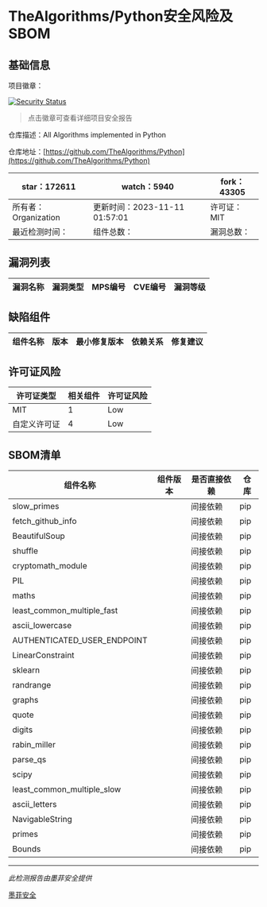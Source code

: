 # TheAlgorithms/Python安全风险及SBOM

## 基础信息

项目徽章：

[![Security Status](https://www.murphysec.com/platform3/v31/badge/1723045779769085952.svg)](https://www.murphysec.com/console/report/1682968214659424256/1723045779769085952)

> 点击徽章可查看详细项目安全报告

仓库描述：All Algorithms implemented in Python

仓库地址：[https://github.com/TheAlgorithms/Python](https://github.com/TheAlgorithms/Python)

| star：172611 | watch：5940 | fork：43305 |
| ----------- | -------------- | ------------ |
| 所有者：Organization | 更新时间：2023-11-11 01:57:01 | 许可证：MIT |
| 最近检测时间： | 组件总数： | 漏洞总数： |




## 漏洞列表

| 漏洞名称 | 漏洞类型 | MPS编号 | CVE编号 | 漏洞等级 |
| ------- | ------ | ------- | ------ | ----- |





## 缺陷组件

| 组件名称 | 版本 | 最小修复版本 | 依赖关系 | 修复建议 |
| -------- | ---- | ------------ | -------- | -------- |





## 许可证风险

| 许可证类型 | 相关组件 | 许可证风险 |
| ---------- | -------- | ---------- |
|MIT|1|Low|
|自定义许可证|4|Low|




## SBOM清单

| 组件名称 | 组件版本 | 是否直接依赖 | 仓库 |
| -------- | -------- | ------------ | ---- |
|slow_primes||间接依赖|pip|
|fetch_github_info||间接依赖|pip|
|BeautifulSoup||间接依赖|pip|
|shuffle||间接依赖|pip|
|cryptomath_module||间接依赖|pip|
|PIL||间接依赖|pip|
|maths||间接依赖|pip|
|least_common_multiple_fast||间接依赖|pip|
|ascii_lowercase||间接依赖|pip|
|AUTHENTICATED_USER_ENDPOINT||间接依赖|pip|
|LinearConstraint||间接依赖|pip|
|sklearn||间接依赖|pip|
|randrange||间接依赖|pip|
|graphs||间接依赖|pip|
|quote||间接依赖|pip|
|digits||间接依赖|pip|
|rabin_miller||间接依赖|pip|
|parse_qs||间接依赖|pip|
|scipy||间接依赖|pip|
|least_common_multiple_slow||间接依赖|pip|
|ascii_letters||间接依赖|pip|
|NavigableString||间接依赖|pip|
|primes||间接依赖|pip|
|Bounds||间接依赖|pip|


------

*此检测报告由墨菲安全提供*

[墨菲安全](www.murphysec.com)